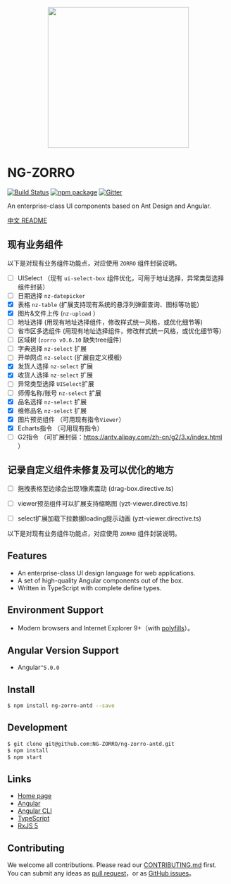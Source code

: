 <p align="center">
  <a href="http://ng.ant.design">
    <img width="320" src="https://ng.ant.design/assets/img/zorro.svg">
  </a>
</p>

# NG-ZORRO
[![Build Status](https://travis-ci.org/NG-ZORRO/ng-zorro-antd.svg?branch=master)](https://travis-ci.org/NG-ZORRO/ng-zorro-antd)
[![npm package](https://img.shields.io/npm/v/ng-zorro-antd.svg)](https://www.npmjs.org/package/ng-zorro-antd)
[![Gitter](https://badges.gitter.im/ng-zorro/ng-zorro-antd.svg)](https://gitter.im/ng-zorro/ng-zorro-antd?utm_source=badge&utm_medium=badge&utm_campaign=pr-badge)

An enterprise-class UI components based on Ant Design and Angular.

[中文 README](README-zh_CN.md)


## 现有业务组件

以下是对现有业务组件功能点，对应使用 `ZORRO` 组件封装说明。


* [ ]  UISelect （现有 `ui-select-box` 组件优化，可用于地址选择，异常类型选择组件封装）
* [ ]  日期选择 `nz-datepicker`
* [x]  表格 `nz-table` (扩展支持现有系统的悬浮列弹窗查询、图标等功能）
* [x]  图片&文件上传 (`nz-upload` ）
* [ ]  地址选择 (用现有地址选择组件，修改样式统一风格，或优化细节等)
* [ ]  省市区多选组件 (用现有地址选择组件，修改样式统一风格，或优化细节等）
* [ ]  区域树 (`zorro v0.6.10` 缺失tree组件）
* [ ]  字典选择 `nz-select` 扩展
* [ ]  开单网点 `nz-select` (扩展自定义模板)
* [x]  发货人选择 `nz-select` 扩展
* [x]  收货人选择 `nz-select` 扩展
* [ ]  异常类型选择  `UISelect`扩展
* [ ]  师傅名称/账号 `nz-select` 扩展
* [x]  品名选择 `nz-select` 扩展
* [x]  维修品名 `nz-select` 扩展
* [x]  图片预览组件 （可用现有指令`Viewer`）
* [x]  Echarts指令 （可用现有指令）
* [ ]  G2指令 （可扩展封装：https://antv.alipay.com/zh-cn/g2/3.x/index.html ）

## 记录自定义组件未修复及可以优化的地方

* [ ]  拖拽表格至边缘会出现1像素震动 (drag-box.directive.ts)
* [ ]  viewer预览组件可以扩展支持缩略图 (yzt-viewer.directive.ts)
* [ ]  select扩展加载下拉数据loading提示动画 (yzt-viewer.directive.ts)


以下是对现有业务组件功能点，对应使用 `ZORRO` 组件封装说明。

## Features

- An enterprise-class UI design language for web applications.
- A set of high-quality Angular components out of the box.
- Written in TypeScript with complete define types.

## Environment Support

* Modern browsers and Internet Explorer 9+（with [polyfills](https://v2.angular.io/docs/ts/latest/guide/browser-support.html)）。

## Angular Version Support

* Angular`^5.0.0`


## Install

```bash
$ npm install ng-zorro-antd --save
```

## Development

```bash
$ git clone git@github.com:NG-ZORRO/ng-zorro-antd.git
$ npm install
$ npm start
```


## Links

- [Home page](http://ng.ant.design)
- [Angular](https://angular.io/)
- [Angular CLI](https://cli.angular.io/)
- [TypeScript](https://www.typescriptlang.org/)
- [RxJS 5](https://github.com/ReactiveX/rxjs)


## Contributing

We welcome all contributions. Please read our [CONTRIBUTING.md](https://github.com/NG-ZORRO/ng-zorro-antd/blob/master/CONTRIBUTING.md) first.
You can submit any ideas as [pull request](https://github.com/NG-ZORRO/ng-zorro-antd/pulls)，or as [GitHub issues](https://github.com/NG-ZORRO/ng-zorro-antd/issues)。
